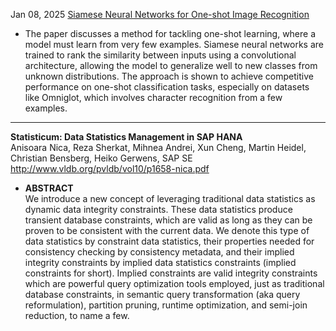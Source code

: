 
Jan 08, 2025 [Siamese Neural Networks for One-shot Image Recognition](https://www.cs.cmu.edu/~rsalakhu/papers/oneshot1.pdf)    
  * The paper discusses a method for tackling one-shot learning, where a model must learn from very few examples. Siamese neural networks are trained to rank the similarity between inputs using a convolutional architecture, allowing the model to generalize well to new classes from unknown distributions. The approach is shown to achieve competitive performance on one-shot classification tasks, especially on datasets like Omniglot, which involves character recognition from a few examples.  

---   

**Statisticum: Data Statistics Management in SAP HANA**   
Anisoara Nica, Reza Sherkat, Mihnea Andrei, Xun Cheng, Martin Heidel, Christian Bensberg, Heiko Gerwens, SAP SE    
http://www.vldb.org/pvldb/vol10/p1658-nica.pdf  
  * **ABSTRACT**  
    We introduce a new concept of leveraging traditional data statistics as dynamic data integrity constraints. These data statistics produce transient database constraints, which are valid as long as they can be proven to be consistent with the current data. We denote this type of data statistics by constraint data statistics, their properties needed for consistency checking by consistency metadata, and their implied integrity constraints by implied data statistics constraints (implied constraints for short). Implied constraints are valid integrity constraints which are powerful query optimization tools employed, just as traditional database constraints, in semantic query transformation (aka query reformulation), partition pruning, runtime optimization, and semi-join reduction, to name a few.
